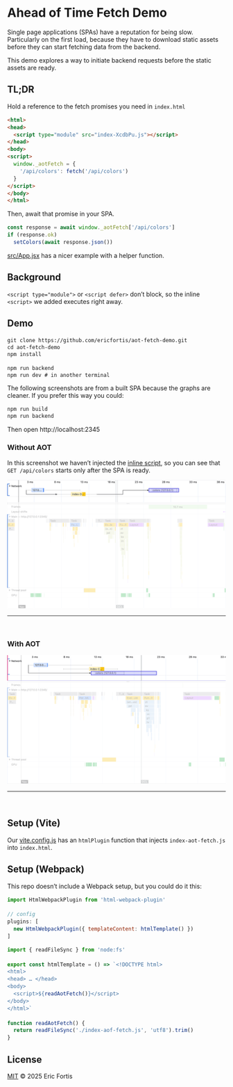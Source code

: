 # Ahead of Time Fetch Demo

Single page applications (SPAs) have a reputation for being slow.
Particularly on the first load, because they have to download
static assets before they can start fetching data from the backend.

This demo explores a way to initiate backend requests before the static assets are ready.


## TL;DR

Hold a reference to the fetch promises you need in `index.html`
```html
<html>
<head>
  <script type="module" src="index-XcdbPu.js"></script>
</head>
<body>
<script>
  window._aotFetch = {
    '/api/colors': fetch('/api/colors')
  }
</script>
</body>
</html>
```

Then, await that promise in your SPA.

```js
const response = await window._aotFetch['/api/colors']
if (response.ok) 
  setColors(await response.json())
```


[src/App.jsx](./src/App.jsx) has a nicer example with a helper function.


## Background

`<script type="module">` or `<script defer>` don’t block, so the inline
`<script>` we added executes right away.


## Demo

```shell
git clone https://github.com/ericfortis/aot-fetch-demo.git
cd aot-fetch-demo
npm install 

npm run backend
npm run dev # in another terminal 
```

The following screenshots are from a built SPA
because the graphs are cleaner. If you prefer this way you could:
```sh
npm run build
npm run backend
```
Then open http://localhost:2345


### Without AOT
In this screenshot we haven’t injected the [inline script](./index-aot-fetch.js), so
you can see that `GET /api/colors` starts only after the SPA is ready.

![](./docs/no-aot.png)

---
<br/>

### With AOT
![](./docs/aot.png)


---
<br/>

## Setup (Vite)
Our [vite.config.js](./vite.config.js) has an `htmlPlugin` function 
that injects `index-aot-fetch.js` into `index.html`.


## Setup (Webpack)
This repo doesn’t include a Webpack setup, but you could do it this:
```js
import HtmlWebpackPlugin from 'html-webpack-plugin'

// config
plugins: [
  new HtmlWebpackPlugin({ templateContent: htmlTemplate() })
]
```

```js
import { readFileSync } from 'node:fs'

export const htmlTemplate = () => `<!DOCTYPE html>
<html>
<head> … </head>
<body>
  <script>${readAotFetch()}</script>
</body>
</html>`

function readAotFetch() {
  return readFileSync('./index-aof-fetch.js', 'utf8').trim()
}
```


## License

[MIT](LICENSE) © 2025 Eric Fortis


